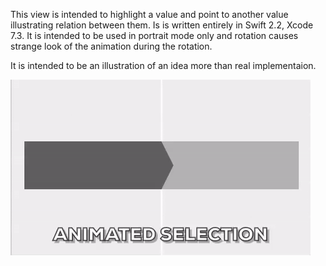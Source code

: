 This view is intended to highlight a value and point to another value illustrating relation between them. Is is written entirely in Swift 2.2, Xcode 7.3. It is intended to be used in portrait mode only and rotation causes strange look of the animation during the rotation.

It is intended to be an illustration of an idea more than real implementaion.

![alt tag](https://raw.githubusercontent.com/hipersonic/IndicatorView/master/AnimatedIndicator.gif)
